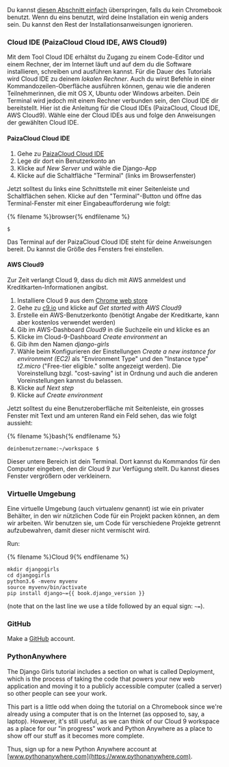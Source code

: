 Du kannst [diesen Abschnitt einfach](http://tutorial.djangogirls.org/en/installation/#install-python) überspringen, falls du kein Chromebook benutzt. Wenn du eins benutzt, wird deine Installation ein wenig anders sein. Du kannst den Rest der Installationsanweisungen ignorieren.

### Cloud IDE (PaizaCloud Cloud IDE, AWS Cloud9)

Mit dem Tool Cloud IDE erhältst du Zugang zu einem Code-Editor und einem Rechner, der im Internet läuft und auf dem du die Software installieren, schreiben und ausführen kannst. Für die Dauer des Tutorials wird Cloud IDE zu deinem *lokalen Rechner*. Auch du wirst Befehle in einer Kommandozeilen-Oberfläche ausführen können, genau wie die anderen Teilnehmerinnen, die mit OS X, Ubuntu oder Windows arbeiten. Dein Terminal wird jedoch mit einem Rechner verbunden sein, den Cloud IDE dir bereitstellt. Hier ist die Anleitung für die Cloud IDEs (PaizaCloud, Cloud IDE, AWS Cloud9). Wähle eine der Cloud IDEs aus und folge den Anweisungen der gewählten Cloud IDE.

#### PaizaCloud Cloud IDE

1. Gehe zu [PaizaCloud Cloud IDE](https://paiza.cloud/)
2. Lege dir dort ein Benutzerkonto an
3. Klicke auf *New Server* und wähle die Django-App
4. Klicke auf die Schaltfläche "Terminal" (links im Browserfenster)

Jetzt solltest du links eine Schnittstelle mit einer Seitenleiste und Schaltflächen sehen. Klicke auf den "Terminal"-Button und öffne das Terminal-Fenster mit einer Eingabeaufforderung wie folgt:

{% filename %}browser{% endfilename %}

    $
    

Das Terminal auf der PaizaCloud Cloud IDE steht für deine Anweisungen bereit. Du kannst die Größe des Fensters frei einstellen.

#### AWS Cloud9

Zur Zeit verlangt Cloud 9, dass du dich mit AWS anmeldest und Kreditkarten-Informationen angibst.

1. Installiere Cloud 9 aus dem [Chrome web store](https://chrome.google.com/webstore/detail/cloud9/nbdmccoknlfggadpfkmcpnamfnbkmkcp)
2. Gehe zu [c9.io](https://c9.io) und klicke auf *Get started with AWS Cloud9*
3. Erstelle ein AWS-Benutzerkonto (benötigt Angabe der Kreditkarte, kann aber kostenlos verwendet werden)
4. Gib im AWS-Dashboard *Cloud9* in die Suchzeile ein und klicke es an
5. Klicke im Cloud-9-Dashboard *Create environment* an
6. Gib ihm den Namen *django-girls*
7. Wähle beim Konfigurieren der Einstellungen *Create a new instance for environment (EC2)* als "Environment Type" und den "Instance type" *t2.micro* ("Free-tier eligible." sollte angezeigt werden). Die Voreinstellung bzgl. "cost-saving" ist in Ordnung und auch die anderen Voreinstellungen kannst du belassen.
8. Klicke auf *Next step*
9. Klicke auf *Create environment*

Jetzt solltest du eine Benutzeroberfläche mit Seitenleiste, ein grosses Fenster mit Text und am unteren Rand ein Feld sehen, das wie folgt aussieht:

{% filename %}bash{% endfilename %}

    deinbenutzername:~/workspace $
    

Dieser untere Bereich ist dein Terminal. Dort kannst du Kommandos für den Computer eingeben, den dir Cloud 9 zur Verfügung stellt. Du kannst dieses Fenster vergrößern oder verkleinern.

### Virtuelle Umgebung

Eine virtuelle Umgebung (auch virtualenv genannt) ist wie ein privater Behälter, in den wir nützlichen Code für ein Projekt packen können, an dem wir arbeiten. Wir benutzen sie, um Code für verschiedene Projekte getrennt aufzubewahren, damit dieser nicht vermischt wird.

Run:

{% filename %}Cloud 9{% endfilename %}

    mkdir djangogirls
    cd djangogirls
    python3.6 -mvenv myvenv
    source myvenv/bin/activate
    pip install django~={{ book.django_version }}
    

(note that on the last line we use a tilde followed by an equal sign: `~=`).

### GitHub

Make a [GitHub](https://github.com) account.

### PythonAnywhere

The Django Girls tutorial includes a section on what is called Deployment, which is the process of taking the code that powers your new web application and moving it to a publicly accessible computer (called a server) so other people can see your work.

This part is a little odd when doing the tutorial on a Chromebook since we're already using a computer that is on the Internet (as opposed to, say, a laptop). However, it's still useful, as we can think of our Cloud 9 workspace as a place for our "in progress" work and Python Anywhere as a place to show off our stuff as it becomes more complete.

Thus, sign up for a new Python Anywhere account at [www.pythonanywhere.com](https://www.pythonanywhere.com).